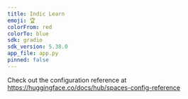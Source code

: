 ```yaml
---
title: Indic Learn
emoji: 🏆
colorFrom: red
colorTo: blue
sdk: gradio
sdk_version: 5.38.0
app_file: app.py
pinned: false
---
```


Check out the configuration reference at https://huggingface.co/docs/hub/spaces-config-reference
